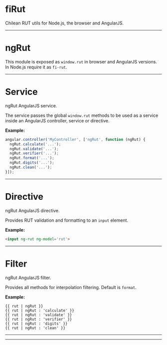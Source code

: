 # fiRut

Chilean RUT utils for Node.js, the browser and AngularJS.



* * *


# ngRut

This module is exposed as `window.rut` in browser and
AngularJS versions. In Node.js require it as `fi-rut`.



* * *


# Service

ngRut AngularJS service.

The service passes the global `window.rut` methods to be used as a service
inside an AngularJS controller, service or directive.



**Example:**
```js
angular.controller('MyController', ['ngRut', function (ngRut) {
  ngRut.calculate('...');
  ngRut.validate('...');
  ngRut.verifier('...');
  ngRut.format('...');
  ngRut.digits('...');
  ngRut.clean('...');
}]);
```

* * *


# Directive

ngRut AngularJS directive.

Provides RUT validation and formatting to an `input` element.

**Example:**

```html
<input ng-rut ng-model='rut'>
```



* * *


# Filter

ngRut AngularJS filter.

Provides all methods for interpolation filtering. Default is `format`.

**Example:**

```text
{{ rut | ngRut }}
{{ rut | ngRut : 'calculate' }}
{{ rut | ngRut : 'validate' }}
{{ rut | ngRut : 'verifier' }}
{{ rut | ngRut : 'digits' }}
{{ rut | ngRut : 'clean' }}
```



* * *


* * *










